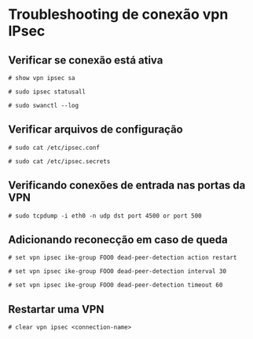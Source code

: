 # Troubleshooting de conexão vpn IPsec

## Verificar se conexão está ativa

```# show vpn ipsec sa```

```# sudo ipsec statusall```

```# sudo swanctl --log```

## Verificar arquivos de configuração

```# sudo cat /etc/ipsec.conf```

```# sudo cat /etc/ipsec.secrets```

## Verificando conexões de entrada nas portas da VPN

```# sudo tcpdump -i eth0 -n udp dst port 4500 or port 500```

## Adicionando reconecção em caso de queda

```# set vpn ipsec ike-group FOO0 dead-peer-detection action restart```

```# set vpn ipsec ike-group FOO0 dead-peer-detection interval 30```

```# set vpn ipsec ike-group FOO0 dead-peer-detection timeout 60```

## Restartar uma VPN

```# clear vpn ipsec <connection-name>```
